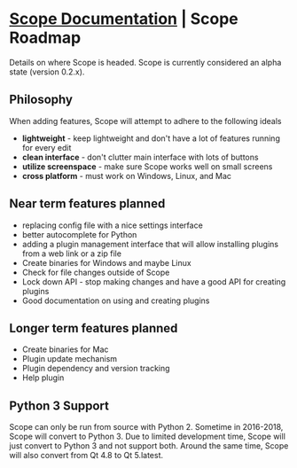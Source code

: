 # [Scope Documentation](index.md) |  Scope Roadmap
Details on where Scope is headed.  Scope is currently considered an alpha state (version 0.2.x).

## Philosophy
When adding features, Scope will attempt to adhere to the following ideals
- **lightweight** - keep lightweight and don't have a lot of features running for every edit
- **clean interface** - don't clutter main interface with lots of buttons
- **utilize screenspace** - make sure Scope works well on small screens
- **cross platform** - must work on Windows, Linux, and Mac

## Near term features planned
- replacing config file with a nice settings interface
- better autocomplete for Python
- adding a plugin management interface that will allow installing plugins from a web link or a zip file
- Create binaries for Windows and maybe Linux
- Check for file changes outside of Scope
- Lock down API - stop making changes and have a good API for creating plugins
- Good documentation on using and creating plugins

## Longer term features planned
- Create binaries for Mac
- Plugin update mechanism
- Plugin dependency and version tracking
- Help plugin 

## Python 3 Support
Scope can only be run from source with Python 2.  Sometime in 2016-2018, Scope will convert to Python 3.  Due to limited development time, Scope will just convert to Python 3 and not support both.  Around the same time, Scope will also convert from Qt 4.8 to Qt 5.latest.